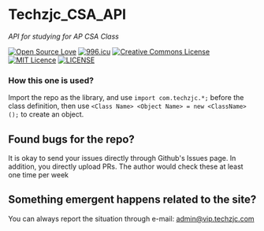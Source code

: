 # Techzjc_CSA_API
*API for studying for AP CSA Class*

[![Open Source Love](https://badges.frapsoft.com/os/v1/open-source.svg?v=103)](https://github.com/ellerbrock/open-source-badges/)
[![996.icu](https://img.shields.io/badge/link-996.icu-red.svg)](https://996.icu)
[![Creative Commons License](https://i.creativecommons.org/l/by/4.0/80x15.png)](http://creativecommons.org/licenses/by/4.0/)
[![MIT Licence](https://badges.frapsoft.com/os/mit/mit.svg?v=103)](https://opensource.org/licenses/mit-license.php)
[![LICENSE](https://img.shields.io/badge/license-Anti%20996-blue.svg)](https://github.com/996icu/996.ICU/blob/master/LICENSE)

### How this one is used?
Import the repo as the library, and use `import com.techzjc.*;` before the class definition, then  use `<Class Name> <Object Name> = new <ClassName>();` to create an object.

## Found bugs for the repo?
It is okay to send your issues directly through Github's Issues page. In addition, you directly upload PRs.
The author would check these at least one time per week

## Something emergent happens related to the site?
You can always report the situation through e-mail: admin@vip.techzjc.com

